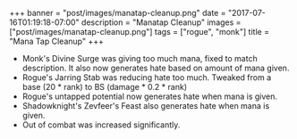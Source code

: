 +++
banner = "post/images/manatap-cleanup.png"
date = "2017-07-16T01:19:18-07:00"
description = "Manatap Cleanup"
images = ["post/images/manatap-cleanup.png"]
tags = ["rogue", "monk"]
title = "Mana Tap Cleanup"
+++

* Monk's Divine Surge was giving too much mana, fixed to match description. It also now generates hate based on amount of mana given.
* Rogue's Jarring Stab was reducing hate too much. Tweaked from a base (20 * rank) to BS (damage * 0.2 * rank)
* Rogue's untapped potential now generates hate when mana is given.
* Shadowknight's Zevfeer's Feast also generates hate when mana is given.
* Out of combat was increased significantly.
<!--more-->